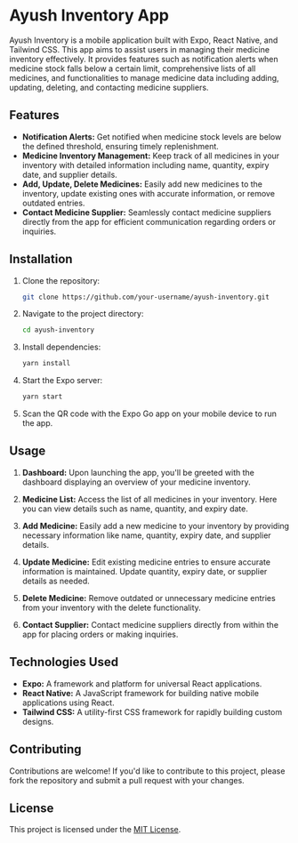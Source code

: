 # Ayush Inventory App

Ayush Inventory is a mobile application built with Expo, React Native, and Tailwind CSS. This app aims to assist users in managing their medicine inventory effectively. It provides features such as notification alerts when medicine stock falls below a certain limit, comprehensive lists of all medicines, and functionalities to manage medicine data including adding, updating, deleting, and contacting medicine suppliers.

## Features

- **Notification Alerts:** Get notified when medicine stock levels are below the defined threshold, ensuring timely replenishment.
- **Medicine Inventory Management:** Keep track of all medicines in your inventory with detailed information including name, quantity, expiry date, and supplier details.
- **Add, Update, Delete Medicines:** Easily add new medicines to the inventory, update existing ones with accurate information, or remove outdated entries.
- **Contact Medicine Supplier:** Seamlessly contact medicine suppliers directly from the app for efficient communication regarding orders or inquiries.

## Installation

1. Clone the repository:

   ```bash
   git clone https://github.com/your-username/ayush-inventory.git
   ```

2. Navigate to the project directory:

   ```bash
   cd ayush-inventory
   ```

3. Install dependencies:

   ```bash
   yarn install
   ```

4. Start the Expo server:

   ```bash
   yarn start
   ```

5. Scan the QR code with the Expo Go app on your mobile device to run the app.

## Usage

1. **Dashboard:** Upon launching the app, you'll be greeted with the dashboard displaying an overview of your medicine inventory.

2. **Medicine List:** Access the list of all medicines in your inventory. Here you can view details such as name, quantity, and expiry date.

3. **Add Medicine:** Easily add a new medicine to your inventory by providing necessary information like name, quantity, expiry date, and supplier details.

4. **Update Medicine:** Edit existing medicine entries to ensure accurate information is maintained. Update quantity, expiry date, or supplier details as needed.

5. **Delete Medicine:** Remove outdated or unnecessary medicine entries from your inventory with the delete functionality.

6. **Contact Supplier:** Contact medicine suppliers directly from within the app for placing orders or making inquiries.

## Technologies Used

- **Expo:** A framework and platform for universal React applications.
- **React Native:** A JavaScript framework for building native mobile applications using React.
- **Tailwind CSS:** A utility-first CSS framework for rapidly building custom designs.

## Contributing

Contributions are welcome! If you'd like to contribute to this project, please fork the repository and submit a pull request with your changes.

## License

This project is licensed under the [MIT License](LICENSE).

